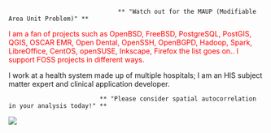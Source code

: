                                   ** "Watch out for the MAUP (Modifiable Area Unit Problem)" **

<span style="color: red"> I am a fan of projects such as OpenBSD, FreeBSD, PostgreSQL, PostGIS, QGIS, OSCAR EMR, Open Dental, OpenSSH, OpenBGPD, Hadoop, Spark, LibreOffice, CentOS, openSUSE, Inkscape, Firefox the list goes on.. I support FOSS projects in different ways. </span>

I work at a health system made up of multiple hospitals; I am an HIS subject matter expert and clinical application developer.  

                             ** "Please consider spatial autocorrelation in your analysis today!" **

![](https://komarev.com/ghpvc/?username=asterismm54&color=blueviolet)

